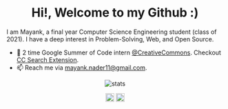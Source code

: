 <h1 align="center">Hi!, Welcome to my Github :)</h1>

I am Mayank, a final year Computer Science Engineering student (class of 2021). I have a deep interest in Problem-Solving, Web, and Open Source.

- 🔭 2 time Google Summer of Code intern [@CreativeCommons](https://github.com/creativecommons). Checkout [CC Search Extension](https://github.com/creativecommons/ccsearch-browser-extension).
- 📫 Reach me via [mayank.nader11@gmail.com](mailto:mayank.nader11@gmail.com).


<p align="center">
  <img src="https://github-readme-stats-five-lyart.vercel.app/api?username=makkoncept&show_icons=true" alt="stats" /> 
</p>

<p align="center">
<a href="https://twitter.com/mayanknader" target="blank"><img align="center" src="https://cdn.jsdelivr.net/npm/simple-icons@3.0.1/icons/twitter.svg" alt="twitter" height="20" width="20" /></a>
<a href="https://www.linkedin.com/in/makkoncept" target="blank"><img align="center" src="https://cdn.jsdelivr.net/npm/simple-icons@3.0.1/icons/linkedin.svg" alt="linkedin" height="20" width="20" /></a>
</p>

